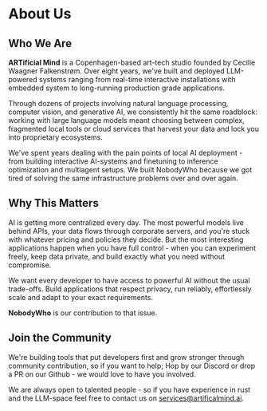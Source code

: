 # About Us

## Who We Are

**ARTificial Mind** is a Copenhagen-based art-tech studio founded by Cecilie Waagner Falkenstrøm. Over eight years, we've built and deployed LLM-powered systems ranging from real-time interactive installations with embedded system to long-running production grade applications.

Through dozens of projects involving natural language processing, computer vision, and generative AI, we consistently hit the same roadblock: working with large language models meant choosing between complex, fragmented local tools or cloud services that harvest your data and lock you into proprietary ecosystems.

We've spent years dealing with the pain points of local AI deployment - from building interactive AI-systems and finetuning to inference optimization and multiagent setups. We built NobodyWho because we got tired of solving the same infrastructure problems over and over again.

## Why This Matters

AI is getting more centralized every day. The most powerful models live behind APIs, your data flows through corporate servers, and you're stuck with whatever pricing and policies they decide.
But the most interesting applications happen when you have full control - when you can experiment freely, keep data private, and build exactly what you need without compromise.

We want every developer to have access to powerful AI without the usual trade-offs. Build applications that respect privacy, run reliably, effortlessly scale and adapt to your exact requirements.

**NobodyWho** is our contribution to that issue.

## Join the Community

We're building tools that put developers first and grow stronger through community contribution, so if you want to help; Hop by our Discord or drop a PR on our Github - we would love to have you involved.

We are always open to talented people - so if you have experience in rust and the LLM-space feel free to contact us on services@artificalmind.ai.